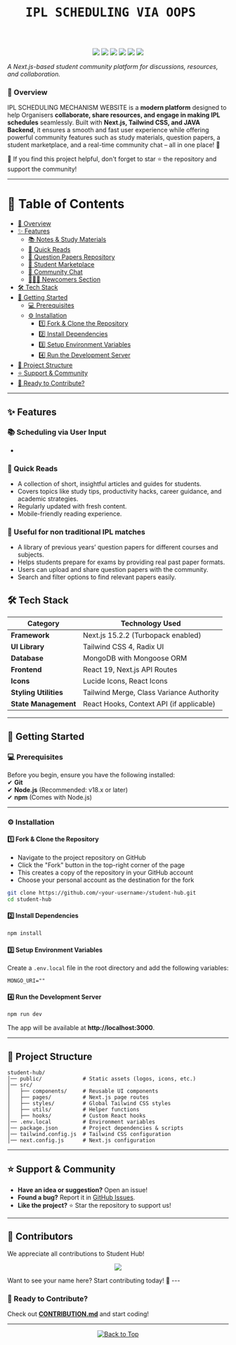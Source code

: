 <a id="top"></a>

<pre align="center">
 <h1>IPL SCHEDULING VIA OOPS  </h1>

</pre>

<p align="center">
  <img src="https://img.shields.io/github/forks/Vedantvijayhumbe/IPL_Scheduling_OOPS?style=social" />
  <img src="https://img.shields.io/github/stars/Vedantvijayhumbe/IPL_Scheduling_OOPSb?style=social" />
  <img src="https://img.shields.io/github/contributors/Vedantvijayhumbe/IPL_Scheduling_OOPS" />
  <img src="https://img.shields.io/github/issues/Vedantvijayhumbe/IPL_Scheduling_OOPS" />
  <img src="https://img.shields.io/github/issues-pr/Vedantvijayhumbe/IPL_Scheduling_OOPS" />
  <img src="https://img.shields.io/github/license/Vedantvijayhumbe/IPL_Scheduling_OOPS" />
</p>

_A Next.js-based student community platform for discussions, resources, and collaboration._

### **🚀 Overview**

IPL SCHEDULING MECHANISM WEBSITE  is a **modern platform** designed to help Organisers **collaborate, share resources, and engage in making IPL schedules** seamlessly. Built with **Next.js, Tailwind CSS, and JAVA Backend**, it ensures a smooth and fast user experience while offering powerful community features such as study materials, question papers, a student marketplace, and a real-time community chat – all in one place! 🚀

🌟 If you find this project helpful, don't forget to star ⭐ the repository and support the community!

---

# 📌 Table of Contents

- [🚀 Overview](#-overview)
- [✨ Features](#-features)
  - [📚 Notes & Study Materials](#-notes--study-materials)
  - [📖 Quick Reads](#-quick-reads)
  - [📄 Question Papers Repository](#-question-papers-repository)
  - [🛒 Student Marketplace](#-student-marketplace)
  - [💬 Community Chat](#-community-chat)
  - [👨‍👩‍👧 Newcomers Section](#-newcomers-section)
- [🛠 Tech Stack](#-tech-stack)
- [📌 Getting Started](#-getting-started)
  - [💻 Prerequisites](#-prerequisites)
  - [⚙️ Installation](#-installation)
    - [1️⃣ Fork & Clone the Repository](#1%EF%B8%8F%E2%83%A3-fork--clone-the-repository)
    - [2️⃣ Install Dependencies](#2%EF%B8%8F%E2%83%A3-install-dependencies)
    - [3️⃣ Setup Environment Variables](#3%EF%B8%8F%E2%83%A3-setup-environment-variables)
    - [4️⃣ Run the Development Server](#4%EF%B8%8F%E2%83%A3-run-the-development-server)
- [📁 Project Structure](#-project-structure)
- [⭐ Support & Community](#-support--community)
- [🚀 Ready to Contribute?](#-ready-to-contribute)

---

## ✨ Features

### 📚 Scheduling via User Input 

- 

### 📖 Quick Reads

- A collection of short, insightful articles and guides for students.
- Covers topics like study tips, productivity hacks, career guidance, and academic strategies.
- Regularly updated with fresh content.
- Mobile-friendly reading experience.

### 📄 Useful for non traditional IPL matches 

- A library of previous years’ question papers for different courses and subjects.
- Helps students prepare for exams by providing real past paper formats.
- Users can upload and share question papers with the community.
- Search and filter options to find relevant papers easily.

## **🛠 Tech Stack**

| **Category**          | **Technology Used**                      |
| --------------------- | ---------------------------------------- |
| **Framework**         | Next.js 15.2.2 (Turbopack enabled)       |
| **UI Library**        | Tailwind CSS 4, Radix UI                 |
| **Database**          | MongoDB with Mongoose ORM                |
| **Frontend**          | React 19, Next.js API Routes             |
| **Icons**             | Lucide Icons, React Icons                |
| **Styling Utilities** | Tailwind Merge, Class Variance Authority |
| **State Management**  | React Hooks, Context API (if applicable) |

---

## **📌 Getting Started**

### **💻 Prerequisites**

Before you begin, ensure you have the following installed:  
✔ **Git**  
✔ **Node.js** (Recommended: v18.x or later)  
✔ **npm** (Comes with Node.js)

---

### **⚙️ Installation**

#### **1️⃣ Fork & Clone the Repository**

- Navigate to the project repository on GitHub
- Click the "Fork" button in the top-right corner of the page
- This creates a copy of the repository in your GitHub account
- Choose your personal account as the destination for the fork

```bash
git clone https://github.com/<your-username>/student-hub.git
cd student-hub
```

#### **2️⃣ Install Dependencies**

```bash
npm install
```

#### **3️⃣ Setup Environment Variables**

Create a `.env.local` file in the root directory and add the following variables:

```plaintext
MONGO_URI=""
```

#### **4️⃣ Run the Development Server**

```bash
npm run dev
```

The app will be available at **http://localhost:3000**.

---

## **📁 Project Structure**

```plaintext
student-hub/
│── public/             # Static assets (logos, icons, etc.)
│── src/
│   ├── components/     # Reusable UI components
│   ├── pages/          # Next.js page routes
│   ├── styles/         # Global Tailwind CSS styles
│   ├── utils/          # Helper functions
│   ├── hooks/          # Custom React hooks
│── .env.local          # Environment variables
│── package.json        # Project dependencies & scripts
│── tailwind.config.js  # Tailwind CSS configuration
│── next.config.js      # Next.js configuration
```

---

## **⭐ Support & Community**

- **Have an idea or suggestion?** Open an issue!
- **Found a bug?** Report it in [GitHub Issues](https://github.com/Vedantvijayhumbe/IPL_Scheduling_OOPS/issues).
- **Like the project?** ⭐ Star the repository to support us!

---

## 👥 Contributors

We appreciate all contributions to Student Hub!

<p align="center">
  <a href="https://github.com/Vedantvijayhumbe/IPL_Scheduling_OOPS/graphs/contributors">
    <img src="https://contrib.rocks/image?repo=Vedantvijayhumbe/IPL_Scheduling_OOPS" />
  </a>
</p>
Want to see your name here? Start contributing today! 🚀  
---

### **🚀 Ready to Contribute?**

Check out **[CONTRIBUTION.md](CONTRIBUTION.md)** and start coding!

---

<p align="center">
  <a href="#top">
    <img src="https://img.shields.io/badge/%E2%AC%86-Back%20to%20Top-blue?style=for-the-badge" alt="Back to Top"/>
  </a>
</p>
